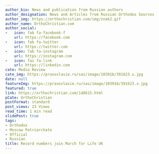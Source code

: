 ```yaml
---
author_bio: News and publication from Russian authors
author_designation: News and Articles from Russian Orthodox Sources
author_img: https://orthochristian.com/img/znak2.gif
author_name: OrthoChristian.com
author_social:
-   icon: fab fa-facebook-f
    url: https://facebook.com
-   icon: fab fa-twitter
    url: https://twitter.com
-   icon: fab fa-instagram
    url: https://instagram.com
-   icon: fas fa-link
    url: https://linkedin.com
cate: Media Review
cate_img: https://pravoslavie.ru/sas/image/103916/391623.x.jpg
date: null
featureImg: https://pravoslavie.ru/sas/image/103916/391623.x.jpg
featured: true
link: https://orthochristian.com/148615.html
pCate: OrthoChristian
postFormat: standard
post_views: 23 Views
read_time: 1 min read
slidePost: true
tags:
- Orthodox
- Moscow Patriarchate
- Official
- Russian
title: Record numbers join March for Life UK
---
```

